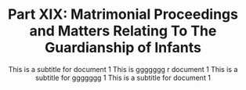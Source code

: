 ---
title: "Part XIX: Matrimonial Proceedings and Matters Relating To The Guardianship of Infants"
subtitle: This is a subtitle for document 1 This is ggggggg r document 1 This is a subtitle for ggggggg 1 This is a subtitle for document 1
---